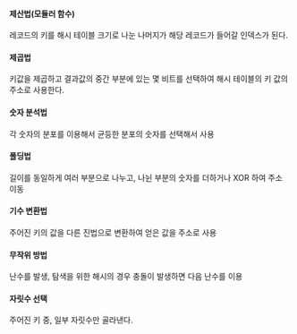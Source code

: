 #### 제산법(모듈러 함수)
레코드의 키를 해시 테이블 크기로 나눈 나머지가 해당 레코드가 들어갈 인덱스가 된다.
#### 제곱법
키값을 제곱하고 결과값의 중간 부분에 있는 몇 비트를 선택하여 해시 테이블의 키 값의 주소로 사용한다.
#### 숫자 분석법
각 숫자의 분포를 이용해서 균등한 분포의 숫자를 선택해서 사용
#### 폴딩법
길이를 동일하게 여러 부분으로 나누고, 나뉜 부분의 숫자를 더하거나 XOR 하여 주소 이동
#### 기수 변환법
주어진 키의 값을 다른 진법으로 변환하여 얻은 값을 주소로 사용
#### 무작위 방법
난수를 발생, 탐색을 위한 해시의 경우 충돌이 발생하면 다음 난수를 이용
#### 자릿수 선택
주어진 키 중, 일부 자릿수만 골라낸다.